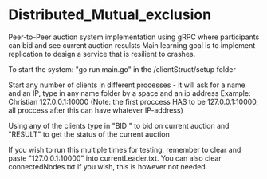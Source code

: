 # Distributed_Mutual_exclusion
Peer-to-Peer auction system implementation using gRPC where participants can bid and see current auction resulsts
Main learning goal is to implement replication to design a service that is resilient to crashes.

To start the system: "go run main.go" in the /clientStruct/setup folder

Start any number of clients in different processes - it will ask for a name and an IP, type in any name folder by a space and an ip address Example: Christian 127.0.0.1:10000 (Note: the first proccess HAS to be 127.0.0.1:10000, all proccess after this can have whatever IP-address)

Using any of the clients type in "BID <amount>" to bid on current auction and "RESULT" to get the status of the current auction

If you wish to run this multiple times for testing, remember to clear and paste "127.0.0.1:10000" into currentLeader.txt. You can also clear connectedNodes.txt if you wish, this is however not needed.
